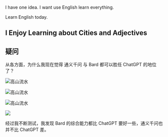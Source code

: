I have one idea. I want use English learn everything.

Learn English today.

## I Enjoy Learning about Cities and Adjectives

## 疑问

从各方面，为什么我现在觉得 通义千问 与 Bard 都可以胜任 ChatGPT 的地位了？

![高山流水](https://source.unsplash.com/random/1600x900?q=高山流水)

![高山流水](https://source.unsplash.com/random/1000x500?q=高山流水)

![高山流水](https://source.unsplash.com/1600x900/?mountain,waterfall)

![](https://source.unsplash.com/1600x900/?mountain-stream)

经过我不断测试，我发现 Bard 的综合能力都比 ChatGPT 要好一些，通义千问也并不比 ChatGPT 差。
